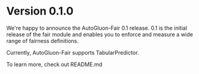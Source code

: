 # Version 0.1.0

We're happy to announce the AutoGluon-Fair 0.1 release. 0.1 is the initial release of the fair module and enables you to enforce and measure a wide range of fairness definitions.

Currently, AutoGluon-Fair supports TabularPredictor.

To learn more, check out README.md